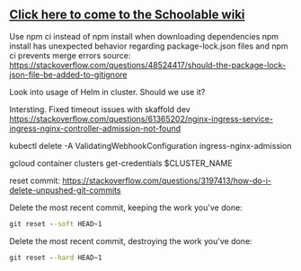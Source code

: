 ## [Click here to come to the Schoolable wiki](https://github.com/Hardekerlis/schoolable/wiki/)

Use npm ci instead of npm install when downloading dependencies
npm install has unexpected behavior regarding package-lock.json files
and npm ci prevents merge errors
source: https://stackoverflow.com/questions/48524417/should-the-package-lock-json-file-be-added-to-gitignore


Look into usage of Helm in cluster. Should we use it?

Intersting. Fixed timeout issues with skaffold dev
https://stackoverflow.com/questions/61365202/nginx-ingress-service-ingress-nginx-controller-admission-not-found

kubectl delete -A ValidatingWebhookConfiguration ingress-nginx-admission



gcloud container clusters get-credentials $CLUSTER_NAME



reset commit:
https://stackoverflow.com/questions/3197413/how-do-i-delete-unpushed-git-commits

Delete the most recent commit, keeping the work you've done:
```cmd
git reset --soft HEAD~1
```
Delete the most recent commit, destroying the work you've done:
```cmd
git reset --hard HEAD~1
```
